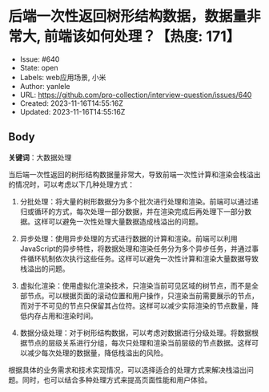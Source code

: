 # 后端一次性返回树形结构数据，数据量非常大, 前端该如何处理？【热度: 171】

- Issue: #640
- State: open
- Labels: web应用场景, 小米
- Author: yanlele
- URL: https://github.com/pro-collection/interview-question/issues/640
- Created: 2023-11-16T14:55:16Z
- Updated: 2023-11-16T14:55:16Z

## Body

**关键词**：大数据处理

当后端一次性返回的树形结构数据量非常大，导致前端一次性计算和渲染会栈溢出的情况时，可以考虑以下几种处理方式：

1. 分批处理：将大量的树形数据分为多个批次进行处理和渲染。前端可以通过递归或循环的方式，每次处理一部分数据，并在渲染完成后再处理下一部分数据。这样可以避免一次性处理大量数据造成栈溢出的问题。

2. 异步处理：使用异步处理的方式进行数据的计算和渲染。前端可以利用JavaScript的异步特性，将数据处理和渲染任务分为多个异步任务，并通过事件循环机制依次执行这些任务。这样可以避免一次性计算和渲染大量数据导致栈溢出的问题。

3. 虚拟化渲染：使用虚拟化渲染技术，只渲染当前可见区域的树节点，而不是全部节点。可以根据页面的滚动位置和用户操作，只渲染当前需要展示的节点，而对于不可见的节点只保留其占位符。这样可以减少实际渲染的节点数量，降低内存占用和渲染时间。

4. 数据分级处理：对于树形结构数据，可以考虑对数据进行分级处理。将数据根据节点的层级关系进行分组，每次只处理和渲染当前层级的节点数据。这样可以减少每次处理的数据量，降低栈溢出的风险。

根据具体的业务需求和技术实现情况，可以选择适合的处理方式来解决栈溢出问题。同时，也可以结合多种处理方式来提高页面性能和用户体验。

